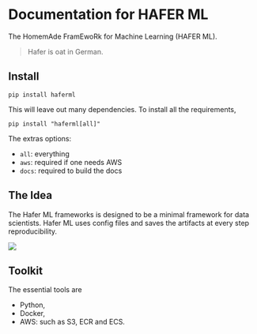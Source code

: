# Documentation for HAFER ML

The HomemAde FramEwoRk for Machine Learning (HAFER ML).

> Hafer is oat in German.

## Install

```
pip install haferml
```

This will leave out many dependencies. To install all the requirements,

```
pip install "haferml[all]"
```

The extras options:

- `all`: everything
- `aws`: required if one needs AWS
- `docs`: required to build the docs

## The Idea

The Hafer ML frameworks is designed to be a minimal framework for data scientists. Hafer ML uses config files and saves the artifacts at every step reproducibility.

![](https://datumorphism.leima.is/blog/data-science/assets/a-simple-machine-learning-framework/simple_framework_ml_projects.png)

## Toolkit

The essential tools are

- Python,
- Docker,
- AWS: such as S3, ECR and ECS.

